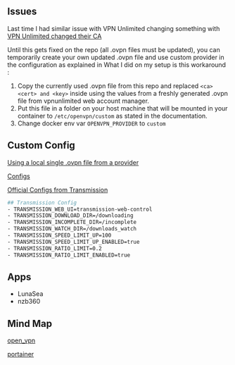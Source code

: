 

## Issues

Last time I had similar issue with VPN Unlimited changing something with 
[VPN Unlimited changed their CA](https://github.com/haugene/vpn-configs-contrib/issues/261)

Until this gets fixed on the repo (all .ovpn files must be updated), you can temporarily create your own updated .ovpn file and use custom provider in the configuration as explained in
What I did on my setup is this workaround :

1. Copy the currently used .ovpn file from this repo and replaced `<ca> <cert> and <key>` inside using the values from a freshly generated .ovpn file from vpnunlimited web account manager.
2. Put this file in a folder on your host machine that will be mounted in your container to `/etc/openvpn/custom` as stated in the documentation.
3. Change docker env var `OPENVPN_PROVIDER` to `custom`



## Custom Config

[Using a local single .ovpn file from a provider](https://haugene.github.io/docker-transmission-openvpn/supported-providers/#external_providers)

[Configs](https://github.com/haugene/vpn-configs-contrib/tree/main/openvpn)

[Official Configs from Transmission](https://github.com/transmission/transmission/blob/main/docs/Editing-Configuration-Files.md#options)


```sh
## Transmission Config
- TRANSMISSION_WEB_UI=transmission-web-control
- TRANSMISSION_DOWNLOAD_DIR=/downloading
- TRANSMISSION_INCOMPLETE_DIR=/incomplete
- TRANSMISSION_WATCH_DIR=/downloads_watch
- TRANSMISSION_SPEED_LIMIT_UP=100
- TRANSMISSION_SPEED_LIMIT_UP_ENABLED=true
- TRANSMISSION_RATIO_LIMIT=0.2
- TRANSMISSION_RATIO_LIMIT_ENABLED=true
```

## Apps

- LunaSea
- nzb360


## Mind Map

[open_vpn](open_vpn.md)

[portainer](portainer.md)